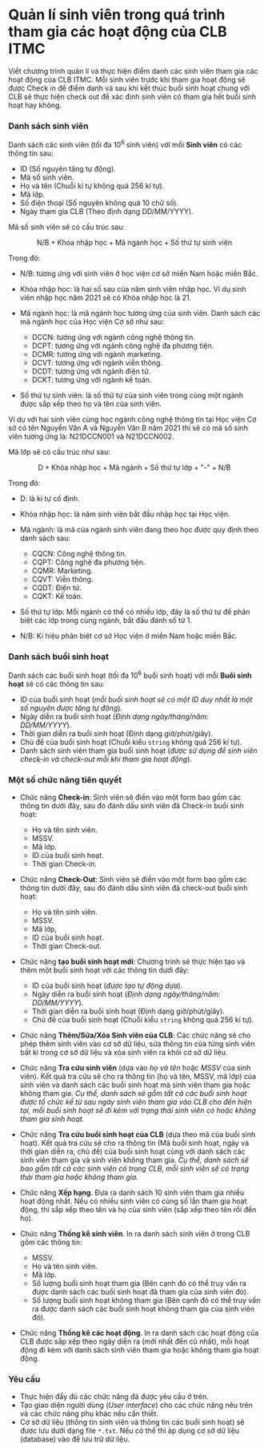 
# Quản lí sinh viên trong quá trình tham gia các hoạt động của CLB ITMC

Viết chương trình quản lí và thực hiện điểm danh các sinh viên tham gia các hoạt động của CLB ITMC. Mỗi sinh viên trước khi tham gia hoạt động sẽ được Check in để điểm danh và sau khi kết thúc buổi sinh hoạt chung với CLB sẽ thực hiện check out để xác định sinh viên có tham gia hết buổi sinh hoạt hay không.

### Danh sách sinh viên

Danh sách các sinh viên (tối đa $10^6$ sinh viên) với mỗi **Sinh viên** có các thông tin sau:

- ID (Số nguyên tăng tự động).
- Mã số sinh viên.
- Họ và tên (Chuỗi kí tự không quá $256$ kí tự).
- Mã lớp.
- Số điện thoại (Số nguyên không quá $10$ chữ số).
- Ngày tham gia CLB (Theo định dạng DD/MM/YYYY).

Mã số sinh viên sẽ có cấu trúc sau:

$$\text{N}/\text{B} + \text{Khóa nhập học} + \text{Mã ngành học} + \text{Số thứ tự sinh viên}$$

Trong đó:

- $\text{N}/\text{B}$: tương ứng với sinh viên ở học viện cơ sở miền Nam hoặc miền Bắc.
- $\text{Khóa nhập học}$: là hai số sau của năm sinh viên nhập học. Ví dụ sinh viên nhập học năm $2021$ sẽ có $\text{Khóa nhập học}$ là $21$.
- $\text{Mã ngành học}$: là mã ngành học tương ứng của sinh viên. Danh sách các mã ngành học của Học viện Cơ sở như sau:

    - $\text{DCCN}$: tương ứng với ngành công nghệ thông tin.
    - $\text{DCPT}$: tương ứng với ngành công nghệ đa phương tiện.
    - $\text{DCMR}$: tương ứng với ngành marketing.
    - $\text{DCVT}$: tương ứng với ngành viễn thông.
    - $\text{DCDT}$: tương ứng với ngành điện tử.
    - $\text{DCKT}$: tương ứng với ngành kế toán.

- $\text{Số thứ tự sinh viên}$: là số thứ tự của sinh viên trong cùng một ngành được sắp xếp theo họ và tên của sinh viên.

Ví dụ với hai sinh viên cùng học ngành công nghệ thông tin tại Học viện Cơ sở có tên Nguyễn Văn A và Nguyễn Văn B năm $2021$ thì sẽ có mã số sinh viên tương ứng là: $\text{N21DCCN001}$ và $\text{N21DCCN002}$.

Mã lớp sẽ có cấu trúc như sau:

$$\text{D} + \text{Khóa nhập học} + \text{Mã ngành} + \text{Số thứ tự lớp} + \text{"-"} + \text{N}/\text{B}$$

Trong đó:

- $\text{D}$: là kí tự cố định.
- $\text{Khóa nhập học}$: là năm sinh viên bắt đầu nhập học tại Học viện.
- $\text{Mã ngành}$: là mã của ngành sinh viên đang theo học được quy định theo danh sách sau:

    - $\text{CQCN}$: Công nghệ thông tin.
    - $\text{CQPT}$: Công nghệ đa phương tiện.
    - $\text{CQMR}$: Marketing.
    - $\text{CQVT}$: Viễn thông.
    - $\text{CQDT}$: Điện tử.
    - $\text{CQKT}$: Kế toán.

- $\text{Số thứ tự lớp}$: Mỗi ngành có thể có nhiều lớp, đây là số thứ tự để phân biệt các lớp trong cùng ngành, bắt đầu đánh số từ $1$.
- $\text{N}/\text{B}$: Kí hiệu phân biệt cơ sở Học viện ở miền Nam hoặc miền Bắc.

### Danh sách buổi sinh hoạt

Danh sách các buổi sinh hoạt (tối đa $10^6$ buổi sinh hoạt) với mỗi **Buổi sinh hoạt** sẽ có các thông tin sau:

- ID của buổi sinh hoạt (*mỗi buổi sinh hoạt sẽ có một ID duy nhất là một số nguyên được tăng tự động*). 
- Ngày diễn ra buổi sinh hoạt (*Định dạng ngày/tháng/năm: DD/MM/YYYY*).
- Thời gian diễn ra buổi sinh hoạt (Định dạng giờ/phút/giây).
- Chủ đề của buổi sinh hoạt (Chuỗi kiểu `string` không quá $256$ kí tự).
- Danh sách sinh viên tham gia buổi sinh hoạt (*được sử dụng để sinh viên check-in và check-out mỗi khi tham gia hoạt động*).

### Một số chức năng tiên quyết

- Chức năng **Check-in**: Sinh viên sẽ điền vào một form bao gồm các thông tin dưới đây, sau đó đánh dấu sinh viên đã Check-in buổi sinh hoạt:
    
    - Họ và tên sinh viên.
    - MSSV.
    - Mã lớp.
    - ID của buổi sinh hoạt.
    - Thời gian Check-in.

- Chức năng **Check-Out**: Sinh viên sẽ điền vào một form bao gồm các thông tin dưới đây, sau đó đánh dấu sinh viên đã check-out buổi sinh hoạt: 

    - Họ và tên sinh viên.
    - MSSV.
    - Mã lớp,
    - ID của buổi sinh hoạt.
    - Thời gian Check-out.

- Chức năng **tạo buổi sinh hoạt mới**: Chương trình sẽ thực hiện tạo và thêm một buổi sinh hoạt với các thông tin dưới đây:

    - ID của buổi sinh hoạt (*được tạo tự động dựa*). 
    - Ngày diễn ra buổi sinh hoạt (*Định dạng ngày/tháng/năm: DD/MM/YYYY*).
    - Thời gian diễn ra buổi sinh hoạt (Định dạng giờ/phút/giây).
    - Chủ đề của buổi sinh hoạt (Chuỗi kiểu `string` không quá $256$ kí tự).

- Chức năng **Thêm/Sửa/Xóa Sinh viên của CLB**: Các chức năng sẽ cho phép thêm sinh viên vào cơ sở dữ liệu, sửa thông tin của từng sinh viên bất kì trong cơ sở dữ liệu và xóa sinh viên ra khỏi cơ sở dữ liệu.

- Chức năng **Tra cứu sinh viên** (dựa vào *họ và tên* hoặc *MSSV* của sinh viên). Kết quả tra cứu sẽ cho ra thông tin (họ và tên, MSSV, mã lớp) của sinh viên và danh sách các buổi sinh hoạt mà sinh viên tham gia hoặc không tham gia. *Cụ thể, danh sách sẽ gồm tất cả các buổi sinh hoạt được tổ chức kể từ sau ngày sinh viên tham gia vào CLB cho đến hiện tại, mỗi buổi sinh hoạt sẽ đi kèm với trạng thái sinh viên có hoặc không tham gia sinh hoạt.*

- Chức năng **Tra cứu buổi sinh hoạt của CLB** (dựa theo mã của buổi sinh hoạt). Kết quả tra cứu sẽ cho ra thông tin (Mã buổi sinh hoạt, ngày và thời gian diễn ra, chủ đề) của buổi sinh hoạt cùng với danh sách các sinh viên tham gia và sinh viên không tham gia. *Cụ thể, danh sách sẽ bao gồm tất cả các sinh viên có trong CLB, mỗi sinh viên sẽ có trạng thái tham gia hoặc không tham gia.*

- Chức năng **Xếp hạng**. Đưa ra danh sách $10$ sinh viên tham gia nhiều hoạt động nhất. Nếu có nhiều sinh viên có cùng số lần tham gia hoạt động, thì sắp xếp theo tên và họ của sinh viên (sắp xếp theo tên rồi đến họ).

- Chức năng **Thống kê sinh viên**. In ra danh sách sinh viên ở trong CLB gồm các thông tin:

    - MSSV.
    - Họ và tên sinh viên.
    - Mã lớp.
    - Số lượng buổi sinh hoạt tham gia (Bên cạnh đó có thể truy vấn ra được danh sách các buổi sinh hoạt đã tham gia của sinh viên đó). 
    - Số lượng buổi sinh hoạt không tham gia (Bên cạnh đó có thể truy vấn ra được danh sách các buổi sinh hoạt không tham gia của sinh viên đó).

- Chức năng **Thống kê các hoạt động**. In ra danh sách các hoạt động của CLB được sắp xếp theo ngày diễn ra (mới nhất đến cũ nhất), mỗi hoạt động đi kèm với danh sách sinh viên tham gia hoặc không tham gia hoạt động.

### Yêu cầu

- Thực hiện đầy đủ các chức năng đã được yêu cầu ở trên.
- Tạo giao diện người dùng (*User interface*) cho các chức năng nêu trên và các chức năng phụ khác nếu cần thiết.
- Cơ sở dữ liệu (thông tin sinh viên và thông tin các buổi sinh hoạt) sẽ được lưu dưới dạng file `*.txt`. Nếu có thể thì áp dụng cơ sở dữ liệu (database) vào để lưu trữ dữ liệu.
